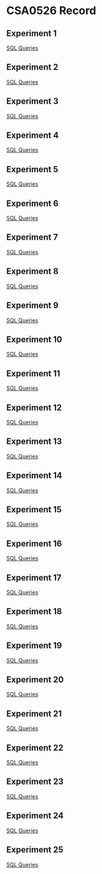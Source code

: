 # CSA0526 Record
## Experiment 1
[SQL Queries](https://github.com/192011117/CSA0526/blob/main/exp1_ddl_commands.txt)
## Experiment 2
[SQL Queries](https://github.com/192011117/CSA0526/blob/main/exp2.txt)
## Experiment 3
[SQL Queries](https://github.com/192011117/CSA0526/blob/main/exp3_dmlcommand.txt)
## Experiment 4
[SQL Queries](https://github.com/192011117/CSA0526/blob/main/exp4.txt)
## Experiment 5
[SQL Queries](https://github.com/192011117/CSA0526/blob/main/exp5.txt)
## Experiment 6
[SQL Queries](https://github.com/192011117/CSA0526/blob/main/exp6.txt)
## Experiment 7
[SQL Queries](https://github.com/192011117/CSA0526/blob/main/exp7.txt)
## Experiment 8
[SQL Queries](https://github.com/192011117/CSA0526/blob/main/exp8.txt)
## Experiment 9
[SQL Queries](https://github.com/192011117/CSA0526/blob/main/exp9join.txt)
## Experiment 10
[SQL Queries](https://github.com/192011117/CSA0526/blob/main/exp10.txt)
## Experiment 11
[SQL Queries]()
## Experiment 12
[SQL Queries]()
## Experiment 13
[SQL Queries]()
## Experiment 14
[SQL Queries]()
## Experiment 15
[SQL Queries]()
## Experiment 16
[SQL Queries]()
## Experiment 17
[SQL Queries]()
## Experiment 18
[SQL Queries]()
## Experiment 19
[SQL Queries]()
## Experiment 20
[SQL Queries]()
## Experiment 21
[SQL Queries]()
## Experiment 22
[SQL Queries]()
## Experiment 23
[SQL Queries]()
## Experiment 24
[SQL Queries]()
## Experiment 25
[SQL Queries]()
